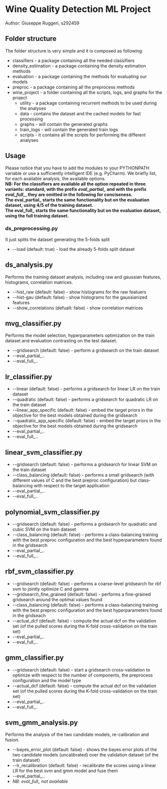 # Wine Quality Detection ML Project
Author: Giuseppe Ruggeri, s292459
## Folder structure
The folder structure is very simple and it is composed as following:
- classifiers - a package containing all the needed classifiers
- density_estimation - a package containing the density estimation methods
- evaluation - a package containing the methods for evaluating our models
- preproc - a package containing all the preprocess methods
- wine_project - a folder containing all the scripts, logs, and graphs for the project
  - utility - a package containing recurrent methods to be used during the analyses
  - data - contains the dataset and the cached models for fast processing
  - graphs - will contain the generated graphs
  - train_logs - will contain the generated train logs
  - scripts - it contains all the scripts for performing the different analyses
 
## Usage
Please notice that you have to add the modules to your PYTHONPATH variable or use a sufficiently intelligent IDE (e.g. PyCharm).
We briefly list, for each available analysis, the available options.  
**NB: For the classifiers are available all the option repeated in three variants: standard, with the prefix *eval_partial_* and with the prefix *eval_full_*, they are omitted in the following for conciseness.  
The eval_partial_ starts the same functionality but on the evaluation dataset, using 4/5 of the training dataset.  
The eval_full_ starts the same functionality but on the evaluation dataset, using the full training dataset.**
### ds_preprocessing.py
It just splits the dataset generating the 5-folds split
- --load (default: true) - load the already 5-folds split dataset

## ds_analysis.py
Performs the training dataset analysis, including raw and gaussian features, histograms, correlation matrices.
- --hist_raw (default: false) - show histograms for the raw featuers
- --hist-gau (default: false) - show histograms for the gaussianized features
- --show_correlations (defualt: false) - show correlation matrices

## mvg_classifier.py
Performs the model selection, hyperparameters optimization on the train dataset and evaluation contrasting on the test dataset.
- --gridsearch (default: false) - perform a gridsearch on the train dataset
- --eval_partial_..
- --eval_full_..

## lr_classifier.py
- --linear (default: false) - performs a gridsearch for linear LR on the train dataset
- --quadratic (default: false) - performs a gridsearch for quadratic LR on the train dataset
- --linear_app_specific (default: false) - embed the target priors in the objective for the best models obtained during the gridsearch
- --quadratic_app_specific (default: false) - embed the target priors in the objective for the best models obtained during the gridsearch
- --eval_partial_..
- --eval_full_..

## linear_svm_classifier.py
- --gridsearch (default: false) - performs a gridsearch for linear SVM on the train dataset
- --class_balancing (default: false) - performs a small gridsearch (with different values of C and the best preproc configuration) but class-balancing with respect to the target application
- --eval_partial_..
- --eval_full_..

## polynomial_svm_classifier.py
- --gridsearch (default: false) - performs a gridsearch for quadratic and cubic SVM on the train dataset
- --class_balancing (default: false) - performs a class-balancing training with the best preproc configuration and the best hyperparameters found in the gridsearch
- --eval_partial_..
- --eval_full_..

## rbf_svm_classifier.py
- --gridsearch (default: false) - performs a coarse-level gridsearch for rbf svm to jointly optimize C and gamma
- --gridsearch_fine_grained (default: false) - performs a fine-grained gridsearch around the optimal values found
- --class_balancing (default: false) - performs a class-balancing training with the best preproc configuration and the best hyperparameters found in the gridseach
- --actual_dcf (default: false) - compute the actual dcf on the validation set (of the pulled scores during the K-fold cross-validation on the train set)
- --eval_partial_..
- --eval_full_..

## gmm_classifier.py
- --gridsearch (default: false) - start a gridsearch cross-validation to optimize with respect to the number of components, the preprocess configuration and the model type
- --actual_dcf (default: false) - compute the actual dcf on the validation set (of the pulled scores during the K-fold cross-validation on the train set)
- --eval_partial_..
- --eval_full_..

## svm_gmm_analysis.py
Performs the analysis of the two candidate models, re-calibration and fusion.
- --bayes_error_plot (default: false) - shows the bayes error plots of the two candidate models (uncalibrated) over the validation dataset (of the train dataset)
- --lr_recalibration (default: false) - recalibrate the scores using a linear LR for the best svm and gmm model and fuse them
- --eval_partial_..
- *NB: eval_full_ not available*
